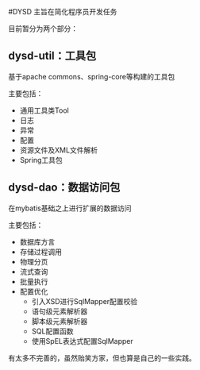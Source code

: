 #DYSD
主旨在简化程序员开发任务

目前暂分为两个部分：

## dysd-util：工具包

基于apache commons、spring-core等构建的工具包

主要包括：

* 通用工具类Tool
* 日志
* 异常
* 配置
* 资源文件及XML文件解析
* Spring工具包



## dysd-dao：数据访问包

在mybatis基础之上进行扩展的数据访问

主要包括：

* 数据库方言
* 存储过程调用
* 物理分页
* 流式查询
* 批量执行
* 配置优化
  * 引入XSD进行SqlMapper配置校验
  * 语句级元素解析器
  * 脚本级元素解析器
  * SQL配置函数
  * 使用SpEL表达式配置SqlMapper



有太多不完善的，虽然贻笑方家，但也算是自己的一些实践。